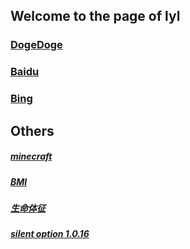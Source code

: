 ## Welcome to the page of lyl
### [DogeDoge](https://www.dogedoge.com/)
### [Baidu](https://www.baidu.com/)
### [Bing](https://cn.bing.com/)
###
## Others
##### [minecraft](https://lylccmu.github.io/minecraft)
##### [BMI](https://lylccmu.github.io/bmi/)
##### [生命体征](https://lylccmu.github.io/p/)
##### [silent option 1.0.16](https://lylccmu.github.io/so/)
